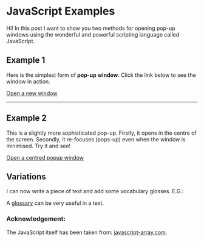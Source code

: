 # JavaScript Examples

<p>Hi! In this post I want to show you two methods for opening pop-up windows using the wonderful and powerful scripting language called JavaScript.</p>

## Example 1

<p>Here is the simplest form of <b>pop-up window</b>. Click the link below to see the window in action.</p>
<a href="javascript:void(0)" onclick="window.open('http://www.webdevelopersnotes.com/tutorials/javascript/creating_opening_new_window_pop_ups_javascript.php3','welcome','width=500,height=200,scrollbars=1')">Open a new window</a><br>
<hr>

## Example 2
<p>This is a slightly more sophisticated pop-up. Firstly, it opens in the centre of the screen. Secondly, it re-focuses (pops-up) even when the window is minimised. Try it and see!</p>

<script>

function popup_special(url)
{
var width  = screen.width/4; 
var height = screen.height/4; 
var left   = (screen.width  - width)/2; var top    = (screen.height - height)/2; 
var params = 'width='+width+', height='+height; params += ', top='+top+', left='+left; 
params += ', directories=no'; params += ', location=no'; params += ', menubar=no'; 
params += ', resizable=no'; params += ', scrollbars=no'; params += ', status=no'; 
params += ', toolbar=no';
newwin=window.open(url,'windowname5', params); 
if (window.focus) {
newwin.focus()
} 
return false;
}
</script>
<p>
<a href="javascript: void(0)" onclick="popup_special('http://en.wikipedia.org/wiki/JavaScript')">Open a centred popup window</a><br>
</p>

## Variations

<p>I can now write a piece of text and add some vocabulary glosses. E.G.:</p> 
<p>A <a href="javascript: void(0)" onclick="popup_special('http://wordnetweb.princeton.edu/perl/webwn?s=glossary')">glossary</a> can be very useful in a text.</p>

### Acknowledgement:
<p>The JavaScript itself has been taken from: <a href="http://javascript-array.com/scripts/window_open/" target="_blank" ,="">javascript-array.com</a>.</p>
